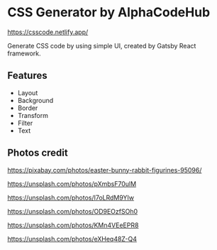 # CSS Generator by AlphaCodeHub

https://csscode.netlify.app/

Generate CSS code by using simple UI, created by Gatsby React framework.

## Features

- Layout
- Background
- Border
- Transform
- Filter
- Text

## Photos credit

https://pixabay.com/photos/easter-bunny-rabbit-figurines-95096/

https://unsplash.com/photos/pXmbsF70ulM

https://unsplash.com/photos/I7oLRdM9YIw

https://unsplash.com/photos/OD9EOzfSOh0

https://unsplash.com/photos/KMn4VEeEPR8

https://unsplash.com/photos/eXHeq48Z-Q4
